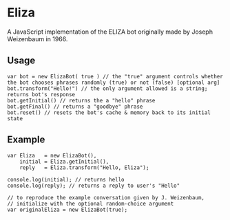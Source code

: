 # Eliza
A JavaScript implementation of the ELIZA bot originally made by Joseph Weizenbaum in 1966.

## Usage

    var bot = new ElizaBot( true ) // the "true" argument controls whether the bot chooses phrases randomly (true) or not (false) [optional arg]
    bot.transform("Hello!") // the only argument allowed is a string; returns bot's response 
    bot.getInitial() // returns the a "hello" phrase
    bot.getFinal() // returns a "goodbye" phrase
    bot.reset() // resets the bot's cache & memory back to its initial state

## Example

    var Eliza   = new ElizaBot(),
        initial = Eliza.getInitial(),
        reply   = Eliza.transform("Hello, Eliza");
    
    console.log(initial); // returns hello
    console.log(reply); // returns a reply to user's "Hello"
    
    // to reproduce the example conversation given by J. Weizenbaum,
    // initialize with the optional random-choice argument
    var originalEliza = new ElizaBot(true);
